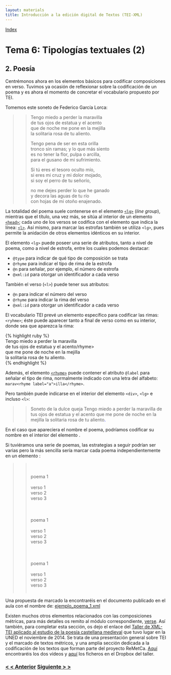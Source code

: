 ```yaml
---
layout: materials
title: Introducción a la edición digital de Textos (TEI-XML)
---
```


<a href="{{ site.url }}/materials/IntroTEI/index.html">Index</a>

# Tema 6: Tipologías textuales (2)

## 2. Poesía

Centrémonos ahora en los elementos básicos para codificar composiciones en verso. Tuvimos ya ocasión de reflexionar sobre la codificación de un poema y es ahora el momento de concretar el vocabulario propuesto por TEI.

Tomemos este soneto de Federico García Lorca:

> > Tengo miedo a perder la maravilla  
> > de tus ojos de estatua y el acento  
> > que de noche me pone en la mejilla  
> > la solitaria rosa de tu aliento.  
> >   
> > Tengo pena de ser en esta orilla  
> > tronco sin ramas; y lo que más siento  
> > es no tener la flor, pulpa o arcilla,  
> > para el gusano de mi sufrimiento.  
> >   
> > Si tú eres el tesoro oculto mío,  
> > si eres mi cruz y mi dolor mojado,  
> > si soy el perro de tu señorío,  
> >   
> > no me dejes perder lo que he ganado  
> > y decora las aguas de tu río  
> > con hojas de mi otoño enajenado.

La totalidad del poema suele contenerse en el elemento [`<lg>`](http://www.tei-c.org/release/doc/tei-p5-doc/es/html/ref-lg.html) (_line group_), mientras que el título, una vez más, se sitúa al interior de un elemento [`<head>`](http://www.tei-c.org/release/doc/tei-p5-doc/es/html/ref-head.html); cada uno de los versos se codifica con el elemento que indica la línea: [`<l>`](http://www.tei-c.org/release/doc/tei-p5-doc/es/html/ref-l.html). Así mismo, para marcar las estrofas también se utiliza `<lg>`, pues permite la anidación de otros elementos idénticos en su interior.

El elemento `<lg>` puede poseer una serie de atributos, tanto a nivel de poema, como a nivel de estrofa, entre los cuales podemos destacar:

*   `@type` para indicar de qué tipo de composición se trata
*   `@rhyme` para indicar el tipo de rima de la estrofa
*   `@n` para señalar, por ejemplo, el número de estrofa
*   `@xml:id` para otorgar un identificador a cada verso

También el verso (`<l>`) puede tener sus atributos:

*   `@n` para indicar el número del verso
*   `@rhyme` para indicar la rima del verso
*   `@xml:id` para otorgar un identificador a cada verso

El vocabulario TEI prevé un elemento específico para codificar las rimas: `<ryhme>`; éste puede aparecer tanto a final de verso como en su interior, donde sea que aparezca la rima:

{% highlight ruby %}
<lg type="cuarteto" n="1">  
  <l n="1">Tengo miedo a perder la marav<rhyme>illa</rhyme></l>  
  <l n="2"> de tus ojos de estatua y el ac<rhyme>ento/rhyme></l>  
  <l n="3"> que me pone de noche en la mej<rhyme>illa</rhyme></l>  
  <l n="4">la solitaria rosa de tu ali<rhyme>ento</rhyme>.</l>  
</lg>
{% endhighlight %}

Además, el elemento [`<rhyme>`](http://www.tei-c.org/release/doc/tei-p5-doc/es/html/ref-rhyme.html) puede contener el atributo `@label` para señalar el tipo de rima, normalmente indicado con una letra del alfabeto: `marav<rhyme label="a">illa</rhyme>`.

Pero también puede indicarse en el interior del elemento `<div>`, `<lg>` e incluso `<l>`:

> > <span class="code"><span style="color: #0003ff;"><lg type="soneto" rhyme="ababababcdcdcd">  
> >    <head></span>Soneto de la dulce queja<span style="color: #0003ff;"></head>  
> >    <lg type="cuarteto" n="1" rhyme="abab">  
> >       <l n="1" rhyme="a"></span>Tengo miedo a perder la marav<span style="color: #0003ff;"><rhyme></span>illa<span style="color: #0003ff;"></rhyme></l>  
> >       <l n="2" rhyme="b"></span> de tus ojos de estatua y el ac<span style="color: #0003ff;"><rhyme></span>ento<span style="color: #0003ff;"></rhyme></span> <span style="color: #0003ff;"></l></span>  
> > <span style="color: #0003ff;"><l n="3" rhyme="a"></span> que me pone de noche en la mej<span style="color: #0003ff;"><rhyme></span>illa<span style="color: #0003ff;"></rhyme></span> <span style="color: #0003ff;"></l>  
> >       <l n="4" rhyme="b"></span>la solitaria rosa de tu ali<span style="color: #0003ff;"><rhyme></span>ento<span style="color: #0003ff;"></rhyme></span><span style="color: #0003ff;">.</l>  
> >    </lg></span><span style="color: #0003ff;">  
> >    <!-- más estrofas... -->  
> > <lg></span></span>

En el caso que apareciera el nombre el poema, podríamos codificar su nombre en el interior del elemento <span class="code"><signed></span>.

Si tuviéramos una serie de poemas, las estrategias a seguir podrían ser varias pero la más sencilla sería marcar cada poema independientemente en un elemento <span class="code"><lg></span>:

> > <span class="code"><span style="color: #0003ff;"><div type="poemas">  
> >   <lg type="poema" n="1">  
> >      <head></span>poema 1<span style="color: #0003ff;"></head>  
> >       <lg>  
> >         <l></span>verso 1<span style="color: #0003ff;"></l>  
> >         <l></span>verso 2<span style="color: #0003ff;"></l>  
> >         <l></span>verso 3<span style="color: #0003ff;"></l>  
> >       </lg>  
> >   </lg>  
> >   <lg type="poema" n="2">  
> >      <head></span>poema 1<span style="color: #0003ff;"></head>  
> >      <lg>  
> >         <l></span>verso 1<span style="color: #0003ff;"></l>  
> >         <l></span>verso 2<span style="color: #0003ff;"></l>  
> >         <l></span>verso 3<span style="color: #0003ff;"></l>  
> >      </lg>  
> >   </lg>  
> >   <lg type="poema" n="3">  
> >      <head></span>poema 1<span style="color: #0003ff;"></head>  
> >      <lg>  
> >         <l></span>verso 1<span style="color: #0003ff;"></l>  
> >         <l></span>verso 2<span style="color: #0003ff;"></l>  
> >         <l></span>verso 3<span style="color: #0003ff;"></l>  
> >       </lg>  
> >    </lg>  
> > </div></span></span>

Una propuesta de marcado la encontraréis en el documento publicado en el aula con el nombre de: <a href="">ejemplo_poema_1.xml</a>

Existen muchos otros elementos relacionados con las composiciones métricas, para más detalles os remito al módulo correspondiente, <span class="code">[verse](http://www.tei-c.org/release/doc/tei-p5-doc/en/html/VE.html)</span>. Así también, para completar esta sección, os dejo el enlace del [Taller de XML-TEI aplicado al estudio de la poesía castellana medieval](http://www.remetca.uned.es/index.php?option=com_content&view=article&id=130:taller-de-xml-tei-text-encoding-initiative-aplicado-al-estudio-de-la-poesia-medieval-castellana&catid=89&Itemid=515&lang=es) que tuvo lugar en la UNED el noviembre de 2014\. Se trata de una presentación general sobre TEI y el marcado de textos métricos, y una amplia sección dedicada a la codificación de los textos que forman parte del proyecto ReMetCa. [Aquí](http://canal.uned.es/teleacto/415.html) encontraréis los dos vídeos y [aquí](https://www.dropbox.com/sh/emgg10hmrvrtumr/AACRzblyxABPfNIWS5DPvw2Xa?dl=0%20) los ficheros en el Dropbox del taller.  

### [< < Anterior](6.1.html)         [Siguiente > >](6.3.html)